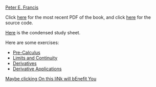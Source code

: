 [Peter E. Francis](https://PeterEFrancis.com)

Click [here](Calculus.pdf) for the most recent PDF of the book, and click [here](https://github.com/PeterEFrancis/calculus) for the source code.

[Here](condensed.pdf) is the condensed study sheet.

Here are some exercises:
- [Pre-Calculus](exercises/Pre-Calculus.pdf)
- [Limits and Continuity](exercises/Limits%20and%20Continuity.pdf)
- [Derivatives](exercises/Derivatives.pdf)
- [Derivative Applications](exercises/Derivative%20Applications.pdf)

[Maybe clicking On this liNk will bEnefit You](https://drive.google.com/file/d/1XqBYn5BtpmJSzlKFJKeFJmHlo0MJ4PcY/view?usp=sharing)

